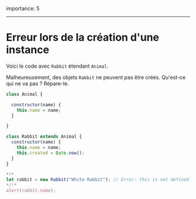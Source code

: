 importance: 5

---

# Erreur lors de la création d'une instance

Voici le code avec `Rabbit` étendant `Animal`.

Malheureusement, des objets `Rabbit` ne peuvent pas être créés. Qu'est-ce qui ne va pas ? Répare-le.

```js run
class Animal {

  constructor(name) {
    this.name = name;
  }

}

class Rabbit extends Animal {
  constructor(name) {
    this.name = name;
    this.created = Date.now();
  }
}

*!*
let rabbit = new Rabbit("White Rabbit"); // Error: this is not defined
*/!*
alert(rabbit.name);
```
